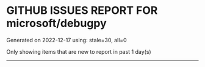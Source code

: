 
# GITHUB ISSUES REPORT FOR microsoft/debugpy


Generated on 2022-12-17 using: stale=30, all=0


Only showing items that are new to report in past 1 day(s)


---
